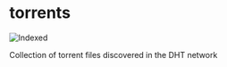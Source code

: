 torrents 
========
![Indexed](https://img.shields.io/badge/indexed-255794-blue)

Collection of torrent files discovered in the DHT network
